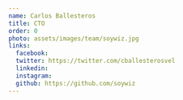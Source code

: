 ```yaml
---
name: Carlos Ballesteros
title: CTO
order: 0
photo: assets/images/team/soywiz.jpg
links:
  facebook: 
  twitter: https://twitter.com/cballesterosvel
  linkedin: 
  instagram: 
  github: https://github.com/soywiz
---
```

